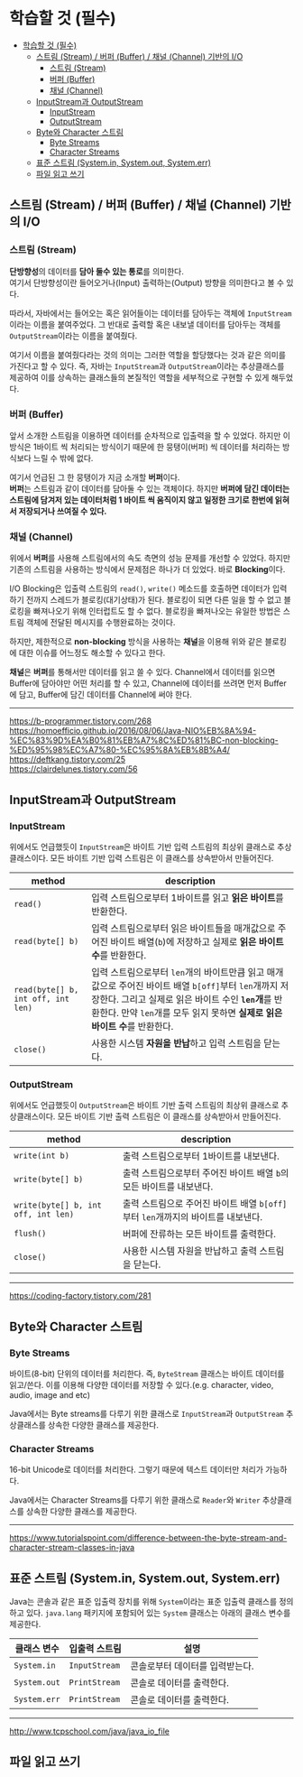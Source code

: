 # 학습할 것 (필수)

- [학습할 것 (필수)](#학습할-것-필수)
  - [스트림 (Stream) / 버퍼 (Buffer) / 채널 (Channel) 기반의 I/O](#스트림-stream--버퍼-buffer--채널-channel-기반의-io)
    - [스트림 (Stream)](#스트림-stream)
    - [버퍼 (Buffer)](#버퍼-buffer)
    - [채널 (Channel)](#채널-channel)
  - [InputStream과 OutputStream](#inputstream과-outputstream)
    - [InputStream](#inputstream)
    - [OutputStream](#outputstream)
  - [Byte와 Character 스트림](#byte와-character-스트림)
    - [Byte Streams](#byte-streams)
    - [Character Streams](#character-streams)
  - [표준 스트림 (System.in, System.out, System.err)](#표준-스트림-systemin-systemout-systemerr)
  - [파일 읽고 쓰기](#파일-읽고-쓰기)

## 스트림 (Stream) / 버퍼 (Buffer) / 채널 (Channel) 기반의 I/O

### 스트림 (Stream)

**단방향성**의 데이터를 **담아 둘수 있는 통로**를 의미한다. \
여기서 단방향성이란 들어오거나(Input) 출력하는(Output) 방향을 의미한다고 볼 수 있다.

따라서, 자바에서는 들어오는 혹은 읽어들이는 데이터를 담아두는 객체에 `InputStream`이라는 이름을 붙여주었다. 그 반대로 출력할 혹은 내보낼 데이터를 담아두는 객체를 `OutputStream`이라는 이름을 붙여줬다.

여기서 이름을 붙여줬다라는 것의 의미는 그러한 역할을 할당했다는 것과 같은 의미를 가진다고 할 수 있다. 즉, 자바는 `InputStream`과 `OutputStream`이라는 추상클래스를 제공하여 이를 상속하는 클래스들의 본질적인 역할을 세부적으로 구현할 수 있게 해두었다.

### 버퍼 (Buffer)

앞서 소개한 스트림을 이용하면 데이터를 순차적으로 입출력을 할 수 있었다. 하지만 이 방식은 1바이트 씩 처리되는 방식이기 때문에 한 뭉탱이(버퍼) 씩 데이터를 처리하는 방식보다 느릴 수 밖에 없다.

여기서 언급된 그 한 뭉탱이가 지금 소개할 **버퍼**이다. \
**버퍼**는 스트림과 같이 데이터를 담아둘 수 있는 객체이다. 하지만 **버퍼에 담긴 데이터는 스트림에 담겨저 있는 데이터처럼 1 바이트 씩 움직이지 않고 일정한 크기로 한번에 읽혀서 저장되거나 쓰여질 수 있다.**

### 채널 (Channel)

위에서 **버퍼**를 사용해 스트림에서의 속도 측면의 성능 문제를 개선할 수 있었다. 하지만 기존의 스트림을 사용하는 방식에서 문제점은 하나가 더 있었다. 바로 **Blocking**이다.

I/O Blocking은 입출력 스트림의 `read()`, `write()` 메소드를 호출하면 데이터가 입력하기 전까지 스레드가 블로킹(대기상태)가 된다. 블로킹이 되면 다른 일을 할 수 없고 블로킹을 빠져나오기 위해 인터럽트도 할 수 없다. 블로킹을 빠져나오는 유일한 방법은 스트림 객체에 전달된 메시지를 수행완료하는 것이다.

하지만, 제한적으로 **non-blocking** 방식을 사용하는 **채널**을 이용해 위와 같은 블로킹에 대한 이슈를 어느정도 해소할 수 있다고 한다.

**채널**은 **버퍼**를 통해서만 데이터를 읽고 쓸 수 있다. Channel에서 데이터를 읽으면 Buffer에 담아야만 어떤 처리를 할 수 있고, Channel에 데이터를 쓰려면 먼저 Buffer에 담고, Buffer에 담긴 데이터를 Channel에 써야 한다.

---
https://b-programmer.tistory.com/268 \
https://homoefficio.github.io/2016/08/06/Java-NIO%EB%8A%94-%EC%83%9D%EA%B0%81%EB%A7%8C%ED%81%BC-non-blocking-%ED%95%98%EC%A7%80-%EC%95%8A%EB%8B%A4/ \
https://deftkang.tistory.com/25 \
https://clairdelunes.tistory.com/56

## InputStream과 OutputStream

### InputStream

위에서도 언급했듯이 `InputStream`은 바이트 기반 입력 스트림의 최상위 클래스로 추상클래스이다. 모든 바이트 기반 입력 스트림은 이 클래스를 상속받아서 만들어진다.

| method | description |
|---|---|
| `read()` | 입력 스트림으로부터 1바이트를 읽고 **읽은 바이트**를 반환한다. |
| `read(byte[] b)` | 입력 스트림으로부터 읽은 바이트들을 매개값으로 주어진 바이트 배열(`b`)에 저장하고 실제로 **읽은 바이트 수**를 반환한다. |
| `read(byte[] b, int off, int len)` | 입력 스트림으로부터 `len`개의 바이트만큼 읽고 매개값으로 주어진 바이트 배열 `b[off]`부터 `len`개까지 저장한다. 그리고 실제로 읽은 바이트 수인 **`len`개**를 반환한다. 만약 `len`개를 모두 읽지 못하면 **실제로 읽은 바이트 수**를 반환한다. |
| `close()` | 사용한 시스템 **자원을 반납**하고 입력 스트림을 닫는다. |

### OutputStream

위에서도 언급했듯이 `OutputStream`은 바이트 기반 출력 스트림의 최상위 클래스로 추상클래스이다. 모든 바이트 기반 출력 스트림은 이 클래스를 상속받아서 만들어진다.

| method | description |
|---|---|
| `write(int b)` | 출력 스트림으로부터 1바이트를 내보낸다. |
| `write(byte[] b)` | 출력 스트림으로부터 주어진 바이트 배열 `b`의 모든 바이트를 내보낸다. |
| `write(byte[] b, int off, int len)` | 출력 스트림으로 주어진 바이트 배열 `b[off]`부터 `len`개까지의 바이트를 내보낸다. |
| `flush()` | 버퍼에 잔류하는 모든 바이트를 출력한다. |
| `close()` | 사용한 시스템 자원을 반납하고 출력 스트림을 닫는다. |

---
https://coding-factory.tistory.com/281

## Byte와 Character 스트림

### Byte Streams

바이트(8-bit) 단위의 데이터를 처리한다. 즉, `ByteStream` 클래스는 바이트 데이터를 읽고/쓴다. 이를 이용해 다양한 데이터를 저장할 수 있다.(e.g. character, video, audio, image and etc)

Java에서는 Byte streams를 다루기 위한 클래스로 `InputStream`과 `OutputStream` 추상클래스를 상속한 다양한 클래스를 제공한다.

### Character Streams

16-bit Unicode로 데이터를 처리한다. 그렇기 때문에 텍스트 데이터만 처리가 가능하다.

Java에서는 Character Streams를 다루기 위한 클래스로 `Reader`와 `Writer` 추상클래스를 상속한 다양한 클래스를 제공한다.

---
https://www.tutorialspoint.com/difference-between-the-byte-stream-and-character-stream-classes-in-java

## 표준 스트림 (System.in, System.out, System.err)

Java는 콘솔과 같은 표준 입출력 장치를 위해 `System`이라는 표준 입출력 클래스를 정의하고 있다. `java.lang` 패키지에 포함되어 있는 `System` 클래스는 아래의 클래스 변수를 제공한다.

| 클래스 변수 | 입출력 스트림 | 설명 |
|---|---|---|
| `System.in` | `InputStream` | 콘솔로부터 데이터를 입력받는다. |
| `System.out` | `PrintStream` | 콘솔로 데이터를 출력한다. |
| `System.err` | `PrintStream` | 콘솔로 데이터를 출력한다. |

---
http://www.tcpschool.com/java/java_io_file

## 파일 읽고 쓰기


